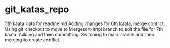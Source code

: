 # git_katas_repo
5th kaata data for readme.md 
Adding changes for 6th kaata, merge conflict.
Using git checkout to move to Mergesort-Impl branch to edit the file for 7th kaata.
Adding and then committing. 
Switching to main branch and then merging to create conflict.